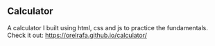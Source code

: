 ## Calculator
A calculator I built using html, css and js to practice the fundamentals. </br>
Check it out: https://orelrafa.github.io/calculator/
